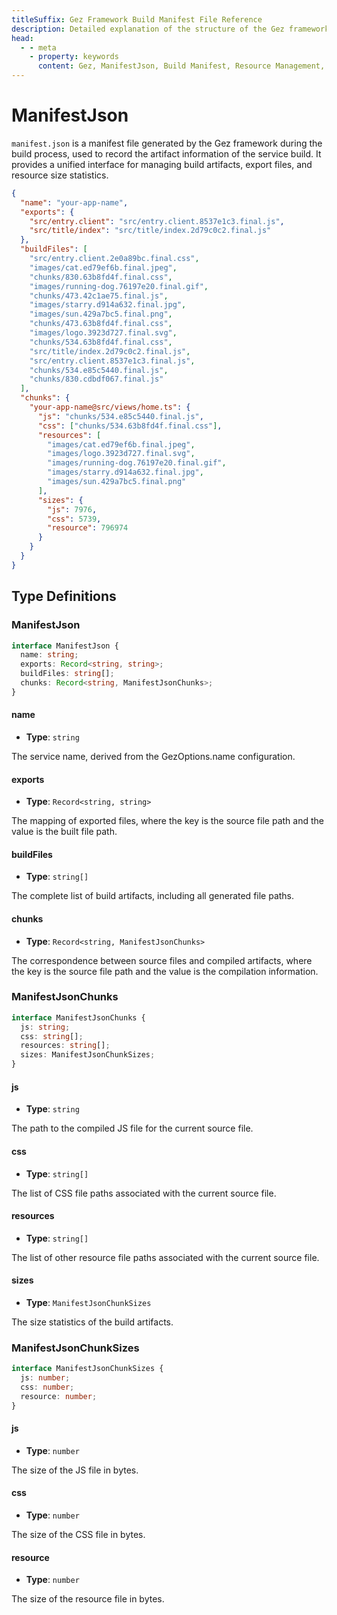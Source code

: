 ```yaml
---
titleSuffix: Gez Framework Build Manifest File Reference
description: Detailed explanation of the structure of the Gez framework's build manifest file (manifest.json), including build artifact management, export file mapping, and resource statistics, helping developers understand and utilize the build system.
head:
  - - meta
    - property: keywords
      content: Gez, ManifestJson, Build Manifest, Resource Management, Build Artifacts, File Mapping, API
---
```


# ManifestJson

`manifest.json` is a manifest file generated by the Gez framework during the build process, used to record the artifact information of the service build. It provides a unified interface for managing build artifacts, export files, and resource size statistics.

```json title="dist/client/manifest.json"
{
  "name": "your-app-name",
  "exports": {
    "src/entry.client": "src/entry.client.8537e1c3.final.js",
    "src/title/index": "src/title/index.2d79c0c2.final.js"
  },
  "buildFiles": [
    "src/entry.client.2e0a89bc.final.css",
    "images/cat.ed79ef6b.final.jpeg",
    "chunks/830.63b8fd4f.final.css",
    "images/running-dog.76197e20.final.gif",
    "chunks/473.42c1ae75.final.js",
    "images/starry.d914a632.final.jpg",
    "images/sun.429a7bc5.final.png",
    "chunks/473.63b8fd4f.final.css",
    "images/logo.3923d727.final.svg",
    "chunks/534.63b8fd4f.final.css",
    "src/title/index.2d79c0c2.final.js",
    "src/entry.client.8537e1c3.final.js",
    "chunks/534.e85c5440.final.js",
    "chunks/830.cdbdf067.final.js"
  ],
  "chunks": {
    "your-app-name@src/views/home.ts": {
      "js": "chunks/534.e85c5440.final.js",
      "css": ["chunks/534.63b8fd4f.final.css"],
      "resources": [
        "images/cat.ed79ef6b.final.jpeg",
        "images/logo.3923d727.final.svg",
        "images/running-dog.76197e20.final.gif",
        "images/starry.d914a632.final.jpg",
        "images/sun.429a7bc5.final.png"
      ],
      "sizes": {
        "js": 7976,
        "css": 5739,
        "resource": 796974
      }
    }
  }
}
```

## Type Definitions
### ManifestJson

```ts
interface ManifestJson {
  name: string;
  exports: Record<string, string>;
  buildFiles: string[];
  chunks: Record<string, ManifestJsonChunks>;
}
```

#### name

- **Type**: `string`

The service name, derived from the GezOptions.name configuration.

#### exports

- **Type**: `Record<string, string>`

The mapping of exported files, where the key is the source file path and the value is the built file path.

#### buildFiles

- **Type**: `string[]`

The complete list of build artifacts, including all generated file paths.

#### chunks

- **Type**: `Record<string, ManifestJsonChunks>`

The correspondence between source files and compiled artifacts, where the key is the source file path and the value is the compilation information.

### ManifestJsonChunks

```ts
interface ManifestJsonChunks {
  js: string;
  css: string[];
  resources: string[];
  sizes: ManifestJsonChunkSizes;
}
```

#### js

- **Type**: `string`

The path to the compiled JS file for the current source file.

#### css

- **Type**: `string[]`

The list of CSS file paths associated with the current source file.

#### resources

- **Type**: `string[]`

The list of other resource file paths associated with the current source file.

#### sizes

- **Type**: `ManifestJsonChunkSizes`

The size statistics of the build artifacts.

### ManifestJsonChunkSizes

```ts
interface ManifestJsonChunkSizes {
  js: number;
  css: number;
  resource: number;
}
```

#### js

- **Type**: `number`

The size of the JS file in bytes.

#### css

- **Type**: `number`

The size of the CSS file in bytes.

#### resource

- **Type**: `number`

The size of the resource file in bytes.